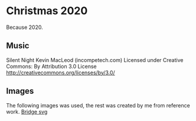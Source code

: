 # Christmas 2020

Because 2020.

## Music

Silent Night Kevin MacLeod (incompetech.com)
Licensed under Creative Commons: By Attribution 3.0 License
http://creativecommons.org/licenses/by/3.0/

## Images

The following images was used, the rest was created by me from reference work.
[Bridge svg](https://nl.m.wikipedia.org/wiki/Bestand:Arch_bridge_icon.svg)
